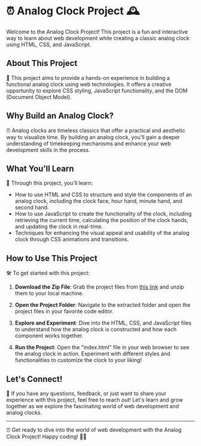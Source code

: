 # ⏰ Analog Clock Project 🕰️

Welcome to the Analog Clock Project! This project is a fun and interactive way to learn about web development while creating a classic analog clock using HTML, CSS, and JavaScript.

## About This Project

🎨 This project aims to provide a hands-on experience in building a functional analog clock using web technologies. It offers a creative opportunity to explore CSS styling, JavaScript functionality, and the DOM (Document Object Model).

## Why Build an Analog Clock?

⏰ Analog clocks are timeless classics that offer a practical and aesthetic way to visualize time. By building an analog clock, you'll gain a deeper understanding of timekeeping mechanisms and enhance your web development skills in the process.

## What You'll Learn

🚀 Through this project, you'll learn:

- How to use HTML and CSS to structure and style the components of an analog clock, including the clock face, hour hand, minute hand, and second hand.
- How to use JavaScript to create the functionality of the clock, including retrieving the current time, calculating the position of the clock hands, and updating the clock in real-time.
- Techniques for enhancing the visual appeal and usability of the analog clock through CSS animations and transitions.

## How to Use This Project

🛠️ To get started with this project:

1. **Download the Zip File**: Grab the project files from [this link](#) and unzip them to your local machine.

2. **Open the Project Folder**: Navigate to the extracted folder and open the project files in your favorite code editor.

3. **Explore and Experiment**: Dive into the HTML, CSS, and JavaScript files to understand how the analog clock is constructed and how each component works together.

4. **Run the Project**: Open the "index.html" file in your web browser to see the analog clock in action. Experiment with different styles and functionalities to customize the clock to your liking!

## Let's Connect!

🤝 If you have any questions, feedback, or just want to share your experience with this project, feel free to reach out! Let's learn and grow together as we explore the fascinating world of web development and analog clocks.

---

⏰ Get ready to dive into the world of web development with the Analog Clock Project! Happy coding! 🚀🎨
